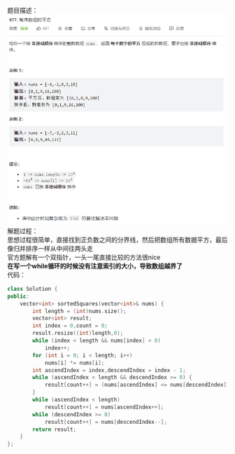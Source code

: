 题目描述：  
![image](/basical/array/image/image10.png)
解题过程：  
思想过程很简单，直接找到正负数之间的分界线，然后把数组所有数据平方，最后像归并排序一样从中间往两头走  
官方题解有一个双指针，一头一尾直接比较的方法很nice  
**在写一个while循环的时候没有注意索引的大小，导致数组越界了**  
代码：  
```cpp
class Solution {
public:
    vector<int> sortedSquares(vector<int>& nums) {
        int length = (int)nums.size();
        vector<int> result;
        int index = 0,count = 0;
        result.resize((int)length,0);
        while (index < length && nums[index] < 0)
            index++;
        for (int i = 0; i < length; i++) 
            nums[i] *= nums[i];
        int ascendIndex = index,descendIndex = index - 1;
        while (ascendIndex < length && descendIndex >= 0) {
            result[count++] = (nums[ascendIndex] <= nums[descendIndex]) ? nums[ascendIndex++] : nums[descendIndex--];
        }
        while (ascendIndex < length) 
            result[count++] = nums[ascendIndex++];
        while (descendIndex >= 0)
            result[count++] = nums[descendIndex--];
        return result;
    }
};
```